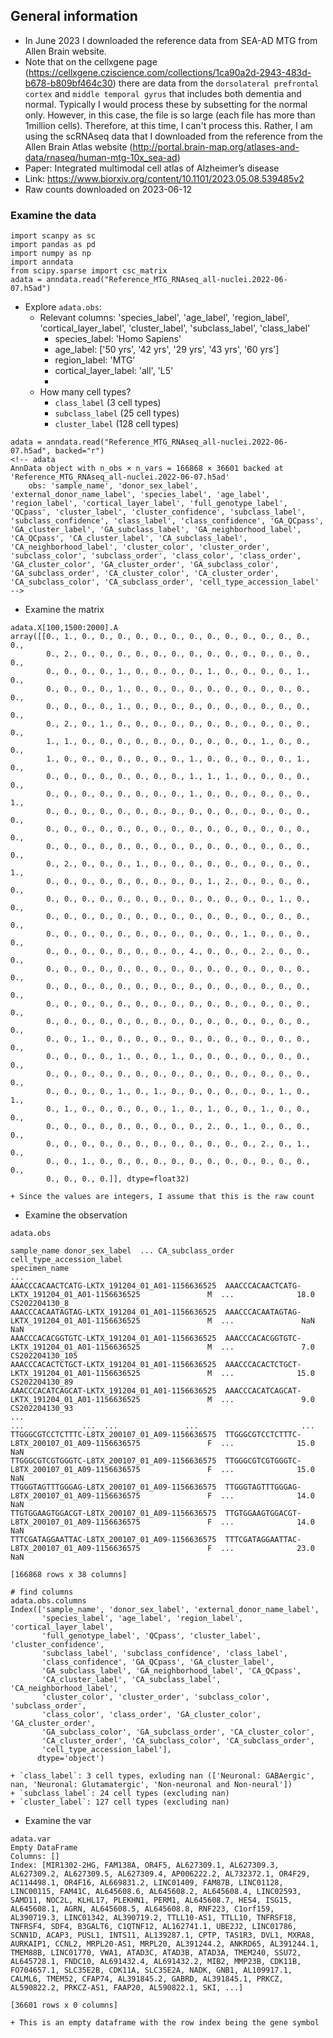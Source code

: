 ## General information
- In June 2023 I downloaded the reference data from SEA-AD MTG from Allen Brain website. 
- Note that on the cellxgene page (https://cellxgene.cziscience.com/collections/1ca90a2d-2943-483d-b678-b809bf464c30) there are data from the `dorsolateral prefrontal cortex` and `middle temporal gyrus` that includes both dementia and normal. Typically I would process these by subsetting for the normal only. However, in this case, the file is so large (each file has more than 1million cells). Therefore, at this time, I can't process this. Rather, I am using the scRNAseq data that I downloaded from the reference from the Allen Brain Atlas website (http://portal.brain-map.org/atlases-and-data/rnaseq/human-mtg-10x_sea-ad)
- Paper: Integrated multimodal cell atlas of Alzheimer’s disease
- Link: https://www.biorxiv.org/content/10.1101/2023.05.08.539485v2
- Raw counts downloaded on 2023-06-12

### Examine the data

```
import scanpy as sc
import pandas as pd
import numpy as np
import anndata
from scipy.sparse import csc_matrix
adata = anndata.read("Reference_MTG_RNAseq_all-nuclei.2022-06-07.h5ad")
```
- Explore `adata.obs`:
    - Relevant columns: 'species_label', 'age_label', 'region_label', 'cortical_layer_label', 'cluster_label', 'subclass_label', 'class_label'
        - species_label: 'Homo Sapiens'
        - age_label: ['50 yrs', '42 yrs', '29 yrs', '43 yrs', '60 yrs']
        - region_label: 'MTG'
        - cortical_layer_label: 'all', 'L5'
        - 
    - How many cell types?
        - `class_label` (3 cell types)
        - `subclass_label` (25 cell types)
        - `cluster_label` (128 cell types)

```
adata = anndata.read("Reference_MTG_RNAseq_all-nuclei.2022-06-07.h5ad", backed="r")
<!-- adata
AnnData object with n_obs × n_vars = 166868 × 36601 backed at 'Reference_MTG_RNAseq_all-nuclei.2022-06-07.h5ad'
    obs: 'sample_name', 'donor_sex_label', 'external_donor_name_label', 'species_label', 'age_label', 'region_label', 'cortical_layer_label', 'full_genotype_label', 'QCpass', 'cluster_label', 'cluster_confidence', 'subclass_label', 'subclass_confidence', 'class_label', 'class_confidence', 'GA_QCpass', 'GA_cluster_label', 'GA_subclass_label', 'GA_neighborhood_label', 'CA_QCpass', 'CA_cluster_label', 'CA_subclass_label', 'CA_neighborhood_label', 'cluster_color', 'cluster_order', 'subclass_color', 'subclass_order', 'class_color', 'class_order', 'GA_cluster_color', 'GA_cluster_order', 'GA_subclass_color', 'GA_subclass_order', 'CA_cluster_color', 'CA_cluster_order', 'CA_subclass_color', 'CA_subclass_order', 'cell_type_accession_label' -->
```
- Examine the matrix
```
adata.X[100,1500:2000].A
array([[0., 1., 0., 0., 0., 0., 0., 0., 0., 0., 0., 0., 0., 0., 0., 0.,
        0., 2., 0., 0., 0., 0., 0., 0., 0., 0., 0., 0., 0., 0., 0., 0.,
        0., 0., 0., 0., 1., 0., 0., 0., 0., 1., 0., 0., 0., 0., 1., 0.,
        0., 0., 0., 0., 1., 0., 0., 0., 0., 0., 0., 0., 0., 0., 0., 0.,
        0., 0., 0., 0., 1., 0., 0., 0., 0., 0., 0., 0., 0., 0., 0., 0.,
        0., 2., 0., 1., 0., 0., 0., 0., 0., 0., 0., 0., 0., 0., 0., 0.,
        1., 1., 0., 0., 0., 0., 0., 0., 0., 0., 0., 0., 1., 0., 0., 0.,
        1., 0., 0., 0., 0., 0., 0., 0., 1., 0., 0., 0., 0., 0., 1., 0.,
        0., 0., 0., 0., 0., 0., 0., 0., 1., 1., 1., 0., 0., 0., 0., 0.,
        0., 0., 0., 0., 0., 0., 0., 0., 1., 0., 0., 0., 0., 0., 0., 1.,
        0., 0., 0., 0., 0., 0., 0., 0., 0., 0., 0., 0., 0., 0., 0., 0.,
        0., 0., 0., 0., 0., 0., 0., 0., 0., 0., 0., 0., 0., 0., 0., 0.,
        0., 0., 0., 0., 0., 0., 0., 0., 0., 0., 0., 0., 0., 0., 0., 0.,
        0., 2., 0., 0., 0., 1., 0., 0., 0., 0., 0., 0., 0., 0., 0., 1.,
        0., 0., 0., 0., 0., 0., 0., 0., 0., 1., 2., 0., 0., 0., 0., 0.,
        0., 0., 0., 0., 0., 0., 0., 0., 0., 0., 0., 0., 0., 1., 0., 0.,
        0., 0., 0., 0., 0., 0., 0., 0., 0., 0., 0., 0., 0., 0., 0., 0.,
        0., 0., 0., 0., 0., 0., 0., 0., 0., 0., 0., 1., 0., 0., 0., 0.,
        0., 0., 0., 0., 0., 0., 0., 0., 4., 0., 0., 0., 2., 0., 0., 0.,
        0., 0., 0., 0., 0., 0., 0., 0., 0., 0., 0., 0., 0., 0., 0., 0.,
        0., 0., 0., 0., 0., 0., 0., 0., 0., 0., 0., 0., 0., 0., 0., 0.,
        0., 0., 0., 0., 0., 0., 0., 0., 0., 0., 0., 0., 0., 0., 0., 0.,
        0., 0., 0., 0., 0., 0., 0., 0., 0., 0., 0., 0., 0., 0., 0., 0.,
        0., 0., 1., 0., 0., 0., 0., 0., 0., 0., 0., 0., 0., 0., 0., 0.,
        0., 0., 0., 0., 1., 0., 0., 1., 0., 0., 0., 0., 0., 0., 0., 0.,
        0., 0., 0., 0., 0., 0., 0., 0., 0., 0., 0., 0., 0., 0., 0., 0.,
        0., 0., 0., 0., 1., 0., 1., 0., 0., 0., 0., 0., 0., 1., 0., 1.,
        0., 1., 0., 0., 0., 0., 0., 1., 0., 1., 0., 0., 1., 0., 0., 0.,
        0., 0., 0., 0., 0., 0., 0., 0., 0., 2., 0., 1., 0., 0., 0., 0.,
        0., 0., 0., 0., 0., 0., 0., 0., 0., 0., 0., 0., 2., 0., 1., 0.,
        0., 0., 1., 0., 0., 0., 0., 0., 0., 0., 0., 0., 0., 0., 0., 0.,
        0., 0., 0., 0.]], dtype=float32)
```
    + Since the values are integers, I assume that this is the raw count

- Examine the observation
```
adata.obs
                                                                                   sample_name donor_sex_label  ... CA_subclass_order cell_type_accession_label
specimen_name                                                                                                   ...                                          
AAACCCACAACTCATG-LKTX_191204_01_A01-1156636525  AAACCCACAACTCATG-LKTX_191204_01_A01-1156636525               M  ...              18.0             CS202204130_8
AAACCCACAATAGTAG-LKTX_191204_01_A01-1156636525  AAACCCACAATAGTAG-LKTX_191204_01_A01-1156636525               M  ...               NaN                       NaN
AAACCCACACGGTGTC-LKTX_191204_01_A01-1156636525  AAACCCACACGGTGTC-LKTX_191204_01_A01-1156636525               M  ...               7.0           CS202204130_105
AAACCCACACTCTGCT-LKTX_191204_01_A01-1156636525  AAACCCACACTCTGCT-LKTX_191204_01_A01-1156636525               M  ...              15.0            CS202204130_89
AAACCCACATCAGCAT-LKTX_191204_01_A01-1156636525  AAACCCACATCAGCAT-LKTX_191204_01_A01-1156636525               M  ...               9.0            CS202204130_93
...                                                                                        ...             ...  ...               ...                       ...
TTGGGCGTCCTCTTTC-L8TX_200107_01_A09-1156636575  TTGGGCGTCCTCTTTC-L8TX_200107_01_A09-1156636575               F  ...              15.0                       NaN
TTGGGCGTCGTGGGTC-L8TX_200107_01_A09-1156636575  TTGGGCGTCGTGGGTC-L8TX_200107_01_A09-1156636575               F  ...              15.0                       NaN
TTGGGTAGTTTGGGAG-L8TX_200107_01_A09-1156636575  TTGGGTAGTTTGGGAG-L8TX_200107_01_A09-1156636575               F  ...              14.0                       NaN
TTGTGGAAGTGGACGT-L8TX_200107_01_A09-1156636575  TTGTGGAAGTGGACGT-L8TX_200107_01_A09-1156636575               F  ...              14.0                       NaN
TTTCGATAGGAATTAC-L8TX_200107_01_A09-1156636575  TTTCGATAGGAATTAC-L8TX_200107_01_A09-1156636575               F  ...              23.0                       NaN

[166868 rows x 38 columns]

# find columns
adata.obs.columns
Index(['sample_name', 'donor_sex_label', 'external_donor_name_label',
       'species_label', 'age_label', 'region_label', 'cortical_layer_label',
       'full_genotype_label', 'QCpass', 'cluster_label', 'cluster_confidence',
       'subclass_label', 'subclass_confidence', 'class_label',
       'class_confidence', 'GA_QCpass', 'GA_cluster_label',
       'GA_subclass_label', 'GA_neighborhood_label', 'CA_QCpass',
       'CA_cluster_label', 'CA_subclass_label', 'CA_neighborhood_label',
       'cluster_color', 'cluster_order', 'subclass_color', 'subclass_order',
       'class_color', 'class_order', 'GA_cluster_color', 'GA_cluster_order',
       'GA_subclass_color', 'GA_subclass_order', 'CA_cluster_color',
       'CA_cluster_order', 'CA_subclass_color', 'CA_subclass_order',
       'cell_type_accession_label'],
      dtype='object')
```
    + `class_label`: 3 cell types, exluding nan (['Neuronal: GABAergic', nan, 'Neuronal: Glutamatergic', 'Non-neuronal and Non-neural'])
    + `subclass_label`: 24 cell types (excluding nan)
    + `cluster_label`: 127 cell types (excluding nan)

- Examine the var
```
adata.var
Empty DataFrame
Columns: []
Index: [MIR1302-2HG, FAM138A, OR4F5, AL627309.1, AL627309.3, AL627309.2, AL627309.5, AL627309.4, AP006222.2, AL732372.1, OR4F29, AC114498.1, OR4F16, AL669831.2, LINC01409, FAM87B, LINC01128, LINC00115, FAM41C, AL645608.6, AL645608.2, AL645608.4, LINC02593, SAMD11, NOC2L, KLHL17, PLEKHN1, PERM1, AL645608.7, HES4, ISG15, AL645608.1, AGRN, AL645608.5, AL645608.8, RNF223, C1orf159, AL390719.3, LINC01342, AL390719.2, TTLL10-AS1, TTLL10, TNFRSF18, TNFRSF4, SDF4, B3GALT6, C1QTNF12, AL162741.1, UBE2J2, LINC01786, SCNN1D, ACAP3, PUSL1, INTS11, AL139287.1, CPTP, TAS1R3, DVL1, MXRA8, AURKAIP1, CCNL2, MRPL20-AS1, MRPL20, AL391244.2, ANKRD65, AL391244.1, TMEM88B, LINC01770, VWA1, ATAD3C, ATAD3B, ATAD3A, TMEM240, SSU72, AL645728.1, FNDC10, AL691432.4, AL691432.2, MIB2, MMP23B, CDK11B, FO704657.1, SLC35E2B, CDK11A, SLC35E2A, NADK, GNB1, AL109917.1, CALML6, TMEM52, CFAP74, AL391845.2, GABRD, AL391845.1, PRKCZ, AL590822.2, PRKCZ-AS1, FAAP20, AL590822.1, SKI, ...]

[36601 rows x 0 columns]
```
    + This is an empty dataframe with the row index being the gene symbol